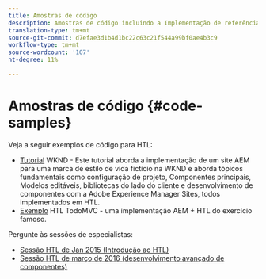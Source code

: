 ```yaml
---
title: Amostras de código
description: Amostras de código incluindo a Implementação de referência We.Retail
translation-type: tm+mt
source-git-commit: d7efae3d1b4d1bc22c63c21f544a99bf0ae4b3c9
workflow-type: tm+mt
source-wordcount: '107'
ht-degree: 11%

---
```



# Amostras de código {#code-samples}

Veja a seguir exemplos de código para HTL:

* [Tutorial](https://docs.adobe.com/content/help/en/experience-manager-learn/getting-started-wknd-tutorial-develop/overview.html)  WKND - Este tutorial aborda a implementação de um site AEM para uma marca de estilo de vida fictício na WKND e aborda tópicos fundamentais como configuração de projeto, Componentes principais, Modelos editáveis, bibliotecas do lado do cliente e desenvolvimento de componentes com a Adobe Experience Manager Sites, todos implementados em HTL.
* [Exemplo](https://github.com/Adobe-Marketing-Cloud/aem-sightly-sample-todomvc)  HTL TodoMVC - uma implementação AEM + HTL do exercício famoso.

Pergunte às sessões de especialistas:

* [Sessão HTL de Jan 2015 (Introdução ao HTL)](http://scottsdigitalcommunity.blogspot.ca/2015/01/upcoming-sessions-of-ask-aem-community.html)
* [Sessão HTL de março de 2016 (desenvolvimento avançado de componentes)](http://scottsdigitalcommunity.blogspot.ca/2016/03/ask-aem-community-experts-deep-dive.html)
